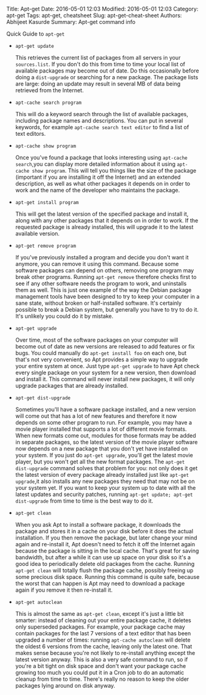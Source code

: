 Title: Apt-get
Date: 2016-05-01 12:03
Modified: 2016-05-01 12:03
Category: apt-get
Tags: apt-get, cheatsheet
Slug: apt-get-cheat-sheet
Authors: Abhijeet Kasurde
Summary: Apt-get command info


Quick Guide to `apt-get`

* `apt-get update`

  This retrieves the current list of packages from all servers in your `sources.list`.
  If you don't do this from time to time your local list of available packages may become out of date.
  Do this occasionally before doing a `dist-upgrade` or searching for a new package.
  The package lists are large: doing an update may result in several MB of data being retrieved from the Internet.

* `apt-cache search program`

  This will do a keyword search through the list of available packages, including package names and descriptions.
  You can put in several keywords, for example `apt-cache search text editor` to find a list of text editors.

* `apt-cache show program`

  Once you've found a package that looks interesting using `apt-cache search`,you can display more detailed information about it using `apt-cache show program`.
  This will tell you things like the size of the package (important if you are installing it off the Internet) and
  an extended description, as well as what other packages it depends on in order to work and the name of the developer who maintains the package.

* `apt-get install program`

  This will get the latest version of the specified package and install it, along with any other packages that it depends on in order to work.
  If the requested package is already installed, this will upgrade it to the latest available version.

* `apt-get remove program`

  If you've previously installed a program and decide you don't want it anymore, you can remove it using this command.
  Because some software packages can depend on others, removing one program may break other programs.
  Running `apt-get remove` therefore checks first to see if any other software needs the program to work, and uninstalls them as well.
  This is just one example of the way the Debian package management tools have been designed to try to keep your computer in a sane state, without broken or half-installed software.
  It's certainly possible to break a Debian system, but generally you have to try to do it.
  It's unlikely you could do it by mistake.

* `apt-get upgrade`

  Over time, most of the software packages on your computer will become out of date as new versions are released to add features or fix bugs.
  You could manually do `apt-get install foo` on each one, but that's not very convenient, so Apt provides a simple way to upgrade your entire system at once.
  Just type `apt-get upgrade` to have Apt check every single package on your system for a new version, then download and install it.
  This command will never install new packages, it will only upgrade packages that are already installed.

* `apt-get dist-upgrade`

  Sometimes you'll have a software package installed, and a new version will come out that has a lot of new features and therefore it now depends on some other program to run.
  For example, you may have a movie player installed that supports a lot of different movie formats. When new formats come out, modules for those formats may be added in separate packages, so the latest version of the movie player software now depends on a new package that you don't yet have installed on your system.
  If you just do `apt-get upgrade`, you'll get the latest movie player, but you won't get all the new format packages. The `apt-get dist-upgrade` command solves that problem for you: not only does it get the latest version of every package already installed just like `apt-get upgrade`,it also installs any new packages they need that may not be on your system yet.
  If you want to keep your system up to date with all the latest updates and security patches, running `apt-get update; apt-get dist-upgrade` from time to time is the best way to do it.

* `apt-get clean`

  When you ask Apt to install a software package, it downloads the package and stores it in a cache on your disk before it does the actual installation.
  If you then remove the package, but later change your mind again and re-install it, Apt doesn't need to fetch it off the Internet again because the package is sitting in the local cache.
  That's great for saving bandwidth, but after a while it can use up space on your disk so it's a good idea to periodically delete old packages from the cache.
  Running `apt-get clean` will totally flush the package cache, possibly freeing up some precious disk space.
  Running this command is quite safe, because the worst that can happen is Apt may need to download a package again if you remove it then re-install it.

* `apt-get autoclean`

  This is almost the same as `apt-get clean`, except it's just a little bit smarter: instead of cleaning out your entire package cache, it deletes only superseded packages.
  For example, your package cache may contain packages for the last 7 versions of a text editor that has been upgraded a number of times: running `apt-cache autoclean` will delete the oldest 6 versions from the cache, leaving only the latest one.
  That makes sense because you're not likely to re-install anything except the latest version anyway.
  This is also a very safe command to run, so if you're a bit tight on disk space and don't want your package cache growing too much you could put it in a Cron job to do an automatic cleanup from time to time.
  There's really no reason to keep the older packages lying around on disk anyway.
